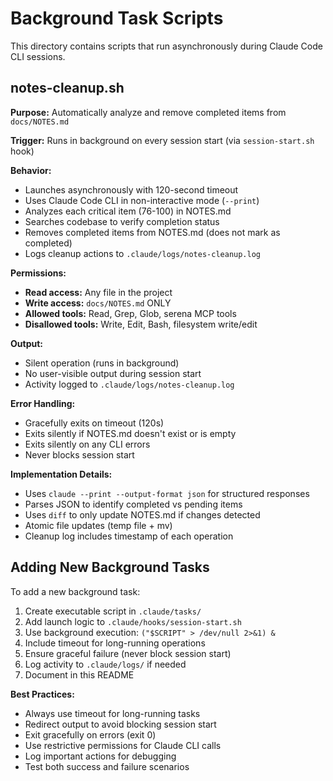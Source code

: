 # Background Task Scripts

This directory contains scripts that run asynchronously during Claude Code CLI sessions.

## notes-cleanup.sh

**Purpose:** Automatically analyze and remove completed items from `docs/NOTES.md`

**Trigger:** Runs in background on every session start (via `session-start.sh` hook)

**Behavior:**
- Launches asynchronously with 120-second timeout
- Uses Claude Code CLI in non-interactive mode (`--print`)
- Analyzes each critical item (76-100) in NOTES.md
- Searches codebase to verify completion status
- Removes completed items from NOTES.md (does not mark as completed)
- Logs cleanup actions to `.claude/logs/notes-cleanup.log`

**Permissions:**
- **Read access:** Any file in the project
- **Write access:** `docs/NOTES.md` ONLY
- **Allowed tools:** Read, Grep, Glob, serena MCP tools
- **Disallowed tools:** Write, Edit, Bash, filesystem write/edit

**Output:**
- Silent operation (runs in background)
- No user-visible output during session start
- Activity logged to `.claude/logs/notes-cleanup.log`

**Error Handling:**
- Gracefully exits on timeout (120s)
- Exits silently if NOTES.md doesn't exist or is empty
- Exits silently on any CLI errors
- Never blocks session start

**Implementation Details:**
- Uses `claude --print --output-format json` for structured responses
- Parses JSON to identify completed vs pending items
- Uses `diff` to only update NOTES.md if changes detected
- Atomic file updates (temp file + mv)
- Cleanup log includes timestamp of each operation

## Adding New Background Tasks

To add a new background task:

1. Create executable script in `.claude/tasks/`
2. Add launch logic to `.claude/hooks/session-start.sh`
3. Use background execution: `("$SCRIPT" > /dev/null 2>&1) &`
4. Include timeout for long-running operations
5. Ensure graceful failure (never block session start)
6. Log activity to `.claude/logs/` if needed
7. Document in this README

**Best Practices:**
- Always use timeout for long-running tasks
- Redirect output to avoid blocking session start
- Exit gracefully on errors (exit 0)
- Use restrictive permissions for Claude CLI calls
- Log important actions for debugging
- Test both success and failure scenarios
